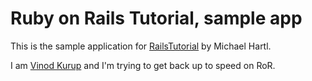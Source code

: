 # Ruby on Rails Tutorial, sample app

This is the sample application for
[RailsTutorial](http://railstutorial.org) by Michael Hartl.

I am [Vinod Kurup](http://kurup.org) and I'm trying to get back up to
speed on RoR.
